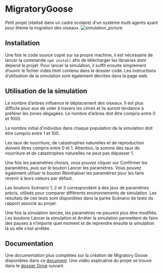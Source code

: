# MigratoryGoose
Petit projet (réalisé dans un cadre scolaire) d'un système multi agents ayant pour thème la migration des oiseaux.
![simulation_picture](code/images/simgif.gif)

## Installation
Une fois le code source copié sur sa propre machine, il est nécessaire de lancer la commande `npm install` afin de télécharger les librairies dont dépend le projet.
Pour lancer la simulation, il suffit ensuite simplement d’ouvrir le fichier index.html contenu dans le dossier code. Les instructions d’utilisation de la simulation sont également décrites dans la page web.

## Utilisation de la simulation
Le nombre d’arbres influence le déplacement des oiseaux. Il est plus difficile pour eux de voler à travers les cimes et ils auront tendance à préférer les zones dégagées. 
Le nombre d’arbres doit être compris entre 0 et 1000.

Le nombre initial d'individus dans chaque population de la simulation doit être compris entre 1 et 100.

Les taux de nourriture, de catastrophes naturelles et de reproduction doivent êtres compris entre 0 et 1. Attention, la somme des taux de nourriture et de catastrophes naturelles ne peut pas dépasser 1.

Une fois les paramètres choisis, vous pouvez cliquer sur Confirmer les paramètres, puis sur le bouton Lancer les paramètres. Vous pouvez également utiliser le bouton Réinitialiser les paramètres pour les faire revenir à leurs valeurs par défaut.

Les boutons Scénario 1, 2 et 3 correspondent à des jeux de paramètres précis, utilisés pour comparer différents environnements de simulation. Les résultats de ces tests sont disponibles dans la partie Scénario de tests du rapport associé au projet.

Une fois la simulation lancée, les paramètres ne peuvent plus être modifiés. Les boutons Lancer la simulation et Arrêter la simulation permettent de faire des pauses à n’importe quel moment et de reprendre ensuite la simulation là où elle s’est arrêtée.

## Documentation
Une documentation plus complètes sur la création de Migratory Goose disponibles dans ce [document](rapport.pdf).
Une vidéo explicative du projet se trouve dans le [dossier Drive](https://drive.google.com/drive/folders/1-Zapn_Mmr8edoH0dLd-4J3Fxs-gdHIn8?usp=sharing) suivant.




